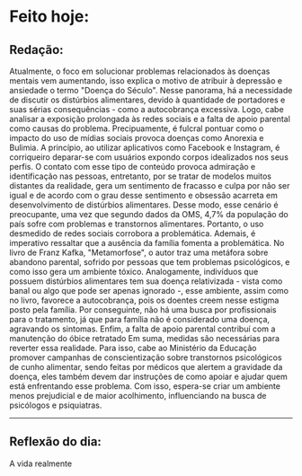 # Feito hoje: 

## Redação: 

Atualmente, o foco em solucionar problemas relacionados às doenças mentais vem aumentando, isso explica o motivo de atribuir à depressão e ansiedade o termo "Doença do Século". Nesse panorama, há a necessidade de discutir os distúrbios alimentares, devido à quantidade de portadores e suas sérias consequências - como a autocobrança excessiva. Logo, cabe analisar a exposição prolongada às redes sociais e a falta de apoio parental como causas do problema. 
Precipuamente, é fulcral pontuar como o impacto do uso de mídias sociais provoca doenças como Anorexia e Bulimia. A princípio, ao utilizar aplicativos como Facebook e Instagram, é corriqueiro deparar-se com usuários expondo corpos idealizados nos seus perfis. O contato com esse tipo de conteúdo provoca admiração e identificação nas pessoas, entretanto, por se tratar de modelos muitos distantes da realidade, gera um sentimento de fracasso e culpa por não ser igual e de acordo com o grau desse sentimento e obsessão acarreta em desenvolvimento de distúrbios alimentares. Desse modo, esse cenário é preocupante, uma vez que segundo dados da OMS, 4,7% da população do país sofre com problemas e transtornos alimentares. Portanto, o uso desmedido de redes sociais corrobora a problemática.
Ademais, é imperativo ressaltar que a ausência da família fomenta a problemática. No livro de Franz Kafka, "Metamorfose", o autor traz uma metáfora sobre abandono parental, sofrido por pessoas que tem problemas psicológicos, e como isso gera um ambiente tóxico. Analogamente, indivíduos que possuem distúrbios alimentares tem sua doença relativizada - vista como banal ou algo que pode ser apenas ignorado -, esse ambiente, assim como no livro, favorece a autocobrança, pois os doentes creem nesse estigma posto pela família. Por conseguinte, não há uma busca por profissionais para o tratamento, já que para família não é considerado uma doença, agravando os sintomas. Enfim, a falta de apoio parental contribuí com a manutenção do óbice retratado
Em suma, medidas são necessárias para reverter essa realidade. Para isso, cabe ao Ministério da Educação promover campanhas de conscientização sobre transtornos psicológicos de cunho alimentar, sendo feitas por médicos que alertem a gravidade da doença, eles também devem dar instruções de como apoiar e ajudar quem está enfrentando esse problema. Com isso, espera-se criar um ambiente menos prejudicial e de maior acolhimento, influenciando na busca de psicólogos e psiquiatras. 

---

## Reflexão do dia:

A vida realmente 